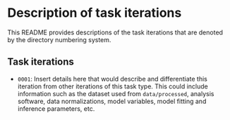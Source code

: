 # Description of task iterations

This README provides descriptions of the task iterations that are denoted by the directory numbering system.

## Task iterations

* `0001`: Insert details here that would describe and differentiate this iteration from other iterations of this task type. This could include information such as the dataset used from `data/processed`, analysis software, data normalizations, model variables, model fitting and inference parameters, etc.
